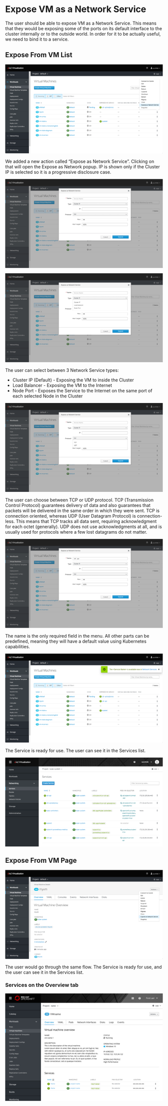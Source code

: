 # Expose VM as a Network Service

The user should be able to expose VM as a Network Service. This means that they would be exposing some of the ports on its default interface to the cluster internally or to the outside world.
In order for it to be actually useful, we need to bind it to a service.

## Expose From VM List

![Expose From VM List](img/Expose_01.png)

We added a new action called “Expose as Network Service”. Clicking on that will open the Expose as Network popup. IP is shown only if the Cluster IP is selected so it is a progressive disclosure case.

![Pop up](img/Expose_02.png)

![Pop up open types](img/Expose_03.png)

The user can select between 3 Network Service types:
-  Cluster IP (Default) - Exposing the VM to inside the Cluster 
-  Load Balancer - Exposing the VM to the Internet 
-  Node Port - Exposes the Service to the Internet on the same port of each selected Node in the Cluster  

![3 Network types](img/Expose_04a.png)

The user can choose between TCP or UDP protocol. 
TCP (Transmission Control Protocol) guarantees delivery of data and also guarantees that packets will be delivered in the same order in which they were sent.
TCP is connection oriented, whereas UDP (User Datagram Protocol) is connection-less. This means that TCP tracks all data sent, requiring acknowledgment for each octet (generally). 
UDP does not use acknowledgments at all, and is usually used for protocols where a few lost datagrams do not matter.

![choosing protocols](img/Expose_04_b.png)

The name is the only required field in the menu. All other parts can be predefined, meaning they will have a default value using Kubernetes capabilities.

![The Service is now created](img/Expose_05a.png)

The Service is ready for use. The user can see it in the Services list.

![The Service is added to the list](img/Expose_05b.png)

## Expose From VM Page 

![Expose from the VM page](img/Expose_06.png)

The user would go through the same flow.
The Service is ready for use, and the user can see it in the Services list.

### Services on the Overview tab

![Services on the Overview tab](img/Expose_010Services.png)
